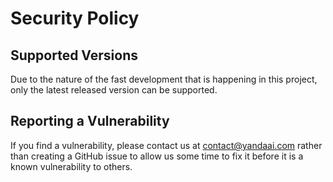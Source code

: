 # Security Policy

## Supported Versions

Due to the nature of the fast development that is happening in this project, only the latest released version can be supported.
 
## Reporting a Vulnerability

If you find a vulnerability, please contact us at contact@yandaai.com rather than creating a GitHub issue to allow us some time to fix it before it is a known vulnerability to others. 

 
 
 

